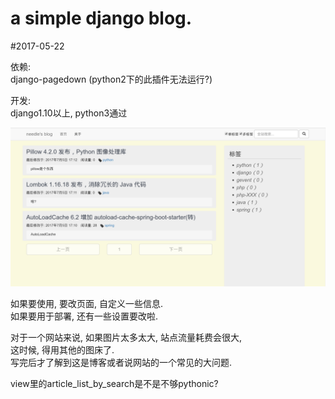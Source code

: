 # a simple django blog.
#2017-05-22

依赖:  
django-pagedown (python2下的此插件无法运行?)  

开发:  
django1.10以上, python3通过  

![博客截图](https://github.com/needle-wang/blog_test/blob/master/blog_screen.png)

如果要使用, 要改页面, 自定义一些信息.  
如果要用于部署, 还有一些设置要改啦.  

对于一个网站来说, 如果图片太多太大, 站点流量耗费会很大,  
这时候, 得用其他的图床了.  
写完后才了解到这是博客或者说网站的一个常见的大问题.  

view里的article_list_by_search是不是不够pythonic?  

